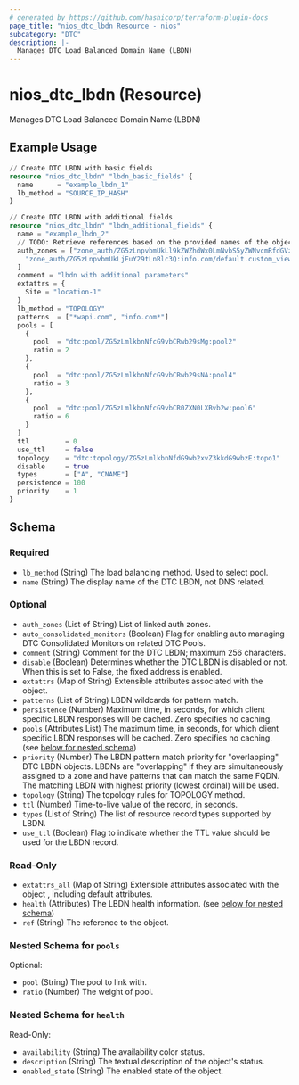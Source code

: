 ```yaml
---
# generated by https://github.com/hashicorp/terraform-plugin-docs
page_title: "nios_dtc_lbdn Resource - nios"
subcategory: "DTC"
description: |-
  Manages DTC Load Balanced Domain Name (LBDN)
---
```


# nios_dtc_lbdn (Resource)

Manages DTC Load Balanced Domain Name (LBDN)

## Example Usage

```terraform
// Create DTC LBDN with basic fields
resource "nios_dtc_lbdn" "lbdn_basic_fields" {
  name      = "example_lbdn_1"
  lb_method = "SOURCE_IP_HASH"
}

// Create DTC LBDN with additional fields
resource "nios_dtc_lbdn" "lbdn_additional_fields" {
  name = "example_lbdn_2"
  // TODO: Retrieve references based on the provided names of the objects: auth_zones, pools, and topology
  auth_zones = ["zone_auth/ZG5zLnpvbmUkLl9kZWZhdWx0LmNvbS5yZWNvcmRfdGVzdA:wapi.com/default",
    "zone_auth/ZG5zLnpvbmUkLjEuY29tLnRlc3Q:info.com/default.custom_view"
  ]
  comment = "lbdn with additional parameters"
  extattrs = {
    Site = "location-1"
  }
  lb_method = "TOPOLOGY"
  patterns  = ["*wapi.com", "info.com*"]
  pools = [
    {
      pool  = "dtc:pool/ZG5zLmlkbnNfcG9vbCRwb29sMg:pool2"
      ratio = 2
    },
    {
      pool  = "dtc:pool/ZG5zLmlkbnNfcG9vbCRwb29sNA:pool4"
      ratio = 3
    },
    {
      pool  = "dtc:pool/ZG5zLmlkbnNfcG9vbCR0ZXN0LXBvb2w:pool6"
      ratio = 6
    }
  ]
  ttl         = 0
  use_ttl     = false
  topology    = "dtc:topology/ZG5zLmlkbnNfdG9wb2xvZ3kkdG9wbzE:topo1"
  disable     = true
  types       = ["A", "CNAME"]
  persistence = 100
  priority    = 1
}
```

<!-- schema generated by tfplugindocs -->
## Schema

### Required

- `lb_method` (String) The load balancing method. Used to select pool.
- `name` (String) The display name of the DTC LBDN, not DNS related.

### Optional

- `auth_zones` (List of String) List of linked auth zones.
- `auto_consolidated_monitors` (Boolean) Flag for enabling auto managing DTC Consolidated Monitors on related DTC Pools.
- `comment` (String) Comment for the DTC LBDN; maximum 256 characters.
- `disable` (Boolean) Determines whether the DTC LBDN is disabled or not. When this is set to False, the fixed address is enabled.
- `extattrs` (Map of String) Extensible attributes associated with the object.
- `patterns` (List of String) LBDN wildcards for pattern match.
- `persistence` (Number) Maximum time, in seconds, for which client specific LBDN responses will be cached. Zero specifies no caching.
- `pools` (Attributes List) The maximum time, in seconds, for which client specific LBDN responses will be cached. Zero specifies no caching. (see [below for nested schema](#nestedatt--pools))
- `priority` (Number) The LBDN pattern match priority for "overlapping" DTC LBDN objects. LBDNs are "overlapping" if they are simultaneously assigned to a zone and have patterns that can match the same FQDN. The matching LBDN with highest priority (lowest ordinal) will be used.
- `topology` (String) The topology rules for TOPOLOGY method.
- `ttl` (Number) Time-to-live value of the record, in seconds.
- `types` (List of String) The list of resource record types supported by LBDN.
- `use_ttl` (Boolean) Flag to indicate whether the TTL value should be used for the LBDN record.

### Read-Only

- `extattrs_all` (Map of String) Extensible attributes associated with the object , including default attributes.
- `health` (Attributes) The LBDN health information. (see [below for nested schema](#nestedatt--health))
- `ref` (String) The reference to the object.

<a id="nestedatt--pools"></a>
### Nested Schema for `pools`

Optional:

- `pool` (String) The pool to link with.
- `ratio` (Number) The weight of pool.


<a id="nestedatt--health"></a>
### Nested Schema for `health`

Read-Only:

- `availability` (String) The availability color status.
- `description` (String) The textual description of the object's status.
- `enabled_state` (String) The enabled state of the object.
